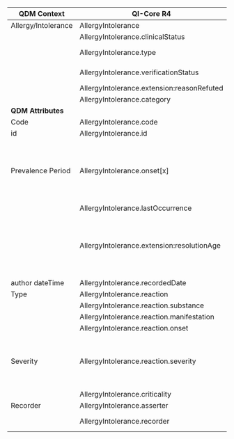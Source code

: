 <table class="grid">
  <thead>
    <tr>
      <th><strong>QDM Context</strong></th>
      <th><strong>QI-Core R4</strong></th>
      <th><strong>Comments</strong></th>
      <th><strong>Conversion</strong></th>
    </tr>
  </thead>
  <tbody>
    <tr>
      <td>Allergy/Intolerance</td>
      <td>AllergyIntolerance</td>
      <td>&nbsp;</td>
    </tr>
    <tr>
      <td>&nbsp;</td>
      <td>AllergyIntolerance.clinicalStatus</td>
      <td>active, inactive, resolved</td>
    </tr>
    <tr>
      <td>&nbsp;</td>
      <td>AllergyIntolerance.type</td>
      <td>Defines difference between Allergy and Intolerance</td>
    </tr>
    <tr>
      <td>&nbsp;</td>
      <td>AllergyIntolerance.verificationStatus</td>
      <td>unconfirmed, confirmed, refuted, entered-in-error</td>
    </tr>
    <tr>
      <td>&nbsp;</td>
      <td>AllergyIntolerance.extension:reasonRefuted</td>
      <td>&nbsp;</td>
    </tr>
    <tr>
      <td>&nbsp;</td>
      <td>AllergyIntolerance.category</td>
      <td>Food, medication, environment, biologic</td>
    </tr>
    <tr>
      <td><strong>QDM Attributes</strong></td>
      <td>&nbsp;</td>
      <td>&nbsp;</td>
    </tr>
    <tr>
      <td>Code</td>
      <td>AllergyIntolerance.code</td>
      <td>RxNorm</td>
      <td>qdmDataElement.getDataElementCodes()</td>
    </tr>
    <tr>
      <td>id</td>
      <td>AllergyIntolerance.id</td>
      <td>&nbsp;</td>
      <td>qdmDataElement.get_id()</td>
    </tr>
    <tr>
      <td>Prevalence Period</td>
      <td>AllergyIntolerance.onset[x]</td>
      <td>Prevalence Period start time maps to AllergyIntolerance.onset[x]. Implementers may need to “map” existing allergy onset timings (e.g., day, age, year, etc.) to a corresponding dateTime to allow calculation of measure or CDS expressions.</td>
      <td>qdmDataElement.getPrevalencePeriod()</td>
    </tr>
    <tr>
      <td>&nbsp;</td>
      <td>AllergyIntolerance.lastOccurrence</td>
      <td>&nbsp;</td>
    </tr>
    <tr>
      <td>&nbsp;</td>
      <td>AllergyIntolerance.extension:resolutionAge</td>
      <td>Prevalence Period end time maps to AllergyIntolerance.extension:resolutionAge. Implementers may need to “map” existing allergy resolution timings (e.g., day, age, year, etc.) to a corresponding dateTime to allow calculation of measure or CDS expressions.</td>
    </tr>
    <tr>
      <td>author dateTime</td>
      <td>AllergyIntolerance.recordedDate</td>
      <td>&nbsp;</td>
      <td>qdmDataElement.getAuthorDatetime()</td>
    </tr>
    <tr>
      <td>Type</td>
      <td>AllergyIntolerance.reaction</td>
      <td>&nbsp;</td>
    </tr>
    <tr>
      <td>&nbsp;</td>
      <td>AllergyIntolerance.reaction.substance</td>
      <td>&nbsp;</td>
      <td>qdmDataElement.getType()</td>
    </tr>
    <tr>
      <td>&nbsp;</td>
      <td>AllergyIntolerance.reaction.manifestation</td>
      <td>&nbsp;</td>
    </tr>
    <tr>
      <td>&nbsp;</td>
      <td>AllergyIntolerance.reaction.onset</td>
      <td>&nbsp;</td>
    </tr>
    <tr>
      <td>Severity</td>
      <td>AllergyIntolerance.reaction.severity</td>
      <td>mild, moderate, severe</td>
      <td>Based on what factors we map it to AllergyIntolerance.reaction.severity or AllergyIntolerance.criticality<br><br>
      qdmDataElement.getSeverity()  is a code how to we map to a enum
      </td>
    </tr>
    <tr>
      <td>&nbsp;</td>
      <td>AllergyIntolerance.criticality</td>
      <td>low, high, unable-to-assess</td>
    </tr>
    <tr>
      <td>Recorder</td>
      <td>AllergyIntolerance.asserter</td>
      <td>&nbsp;</td>
    </tr>
    <tr>
      <td>&nbsp;</td>
      <td>AllergyIntolerance.recorder</td>
      <td>&nbsp;</td>
      <td>There is no Recorder attribute in qdmDataelements</td>
    </tr>
  </tbody>
</table>